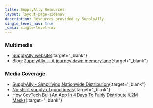 ```yaml
---
title: SupplyAlly Resources
layout: layout-page-sidenav
description: Resources provided by SupplyAlly.
single_level_nav: true
_data: single-level-nav
---
```


### Multimedia

- [SupplyAlly website](https://www.supplyally.gov.sg){:target="_blank"}
- Blog: [SupplyAlly — A journey down memory lane](https://medium.com/singapore-gds/supplyally-a-journey-down-memory-lane-13699c7da96e){:target="_blank"}

### Media Coverage

- [SupplyAlly - Simplifying Nationwide Distribution](https://www.tech.gov.sg/media/technews/supplyally-simplifying-nationwide-distribution){:target="_blank"}
- [No short supply of good ideas](https://www.tech.gov.sg/media/technews/no-short-supply-of-good-ideas){:target="_blank"}
- [How GovTech Built An App In 4 Days To Fairly Distribute 4.2M Masks](https://vulcanpost.com/699204/govtech-supplyally-app-distribute-masks/){:target="_blank"}


